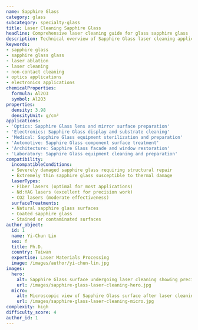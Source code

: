 ```yaml
---
name: Sapphire Glass
category: glass
subcategory: specialty-glass
title: Laser Cleaning Sapphire Glass
headline: Comprehensive laser cleaning guide for glass sapphire glass
description: Technical overview of Sapphire Glass laser cleaning applications and parameters
keywords:
- sapphire glass
- sapphire glass glass
- laser ablation
- laser cleaning
- non-contact cleaning
- optics applications
- electronics applications
chemicalProperties:
  formula: Al2O3
  symbol: Al2O3
properties:
  density: 3.98
  densityUnit: g/cm³
applications:
- 'Optics: Sapphire Glass lens and mirror surface preparation'
- 'Electronics: Sapphire Glass display and substrate cleaning'
- 'Medical: Sapphire Glass equipment sterilization and preparation'
- 'Automotive: Sapphire Glass component surface treatment'
- 'Architecture: Sapphire Glass facade and window restoration'
- 'Laboratory: Sapphire Glass equipment cleaning and preparation'
compatibility:
  incompatibleConditions:
  - Severely damaged sapphire glass requiring structural repair
  - Extremely thin sapphire glass susceptible to thermal damage
  laserTypes:
  - Fiber lasers (optimal for most applications)
  - Nd:YAG lasers (excellent for precision work)
  - CO2 lasers (moderate effectiveness)
  surfaceTreatments:
  - Natural sapphire glass surfaces
  - Coated sapphire glass
  - Stained or contaminated surfaces
author_object:
  id: 1
  name: Yi-Chun Lin
  sex: f
  title: Ph.D.
  country: Taiwan
  expertise: Laser Materials Processing
  image: /images/author/yi-chun-lin.jpg
images:
  hero:
    alt: Sapphire Glass surface undergoing laser cleaning showing precise contamination removal
    url: /images/sapphire-glass-laser-cleaning-hero.jpg
  micro:
    alt: Microscopic view of Sapphire Glass surface after laser cleaning showing detailed surface structure
    url: /images/sapphire-glass-laser-cleaning-micro.jpg
complexity: high
difficulty_score: 4
author_id: 1
---
```


